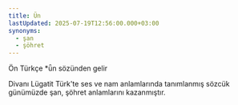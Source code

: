 ```yaml
---
title: Ün
lastUpdated: 2025-07-19T12:56:00.000+03:00
synonyms:
  - şan
  - şöhret
---
```

Ön Türkçe *ǖn sözünden gelir

Divanı Lügatit Türk'te ses ve nam anlamlarında tanımlanmış sözcük günümüzde şan, şöhret anlamlarını kazanmıştır.
